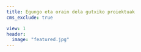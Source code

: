 ```yaml
---
title: Egungo eta orain dela gutxiko proiektuak
cms_exclude: true

view: 1
header: 
  image: "featured.jpg"
---
```

